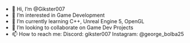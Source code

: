 - 👋 Hi, I’m @Gikster007
- 👀 I’m interested in Game Development
- 🌱 I’m currently learning C++, Unreal Engine 5, OpenGL
- 💞️ I’m looking to collaborate on Game Dev Projects
- 📫 How to reach me: Discord: gikster007 Instagram: @george_bolba25                      

<!---
Gikster007/Gikster007 is a ✨ special ✨ repository because its `README.md` (this file) appears on your GitHub profile.
You can click the Preview link to take a look at your changes.
--->
